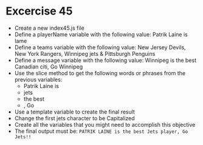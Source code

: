# Excercise 45

* Create a new index45.js file
* Define a playerName variable with the following value: Patrik Laine is lame 
* Define a teams variable with the following value: New Jersey Devils, New York Rangers, Winnipeg jets & Pittsburgh Penguins
* Define a message variable with the following value: Winnipeg is the best Canadian citi, Go Winnipeg
* Use the slice method to get the following words or phrases from the previous variables:
  * Patrik Laine is
  * jets
  * the best
  * , Go
* Use a template variable to create the final result
* Change the first jets character to be Capitalized
* Create all the variables that you might need to accomplish this objective
* The final output must be: `PATRIK LAINE is the best Jets player, Go Jets!!`